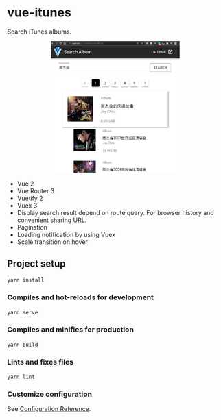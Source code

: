 # vue-itunes

Search iTunes albums.

<p align="center">
  <img src="screenshot/screenshot.png" width="300">
</p>

- Vue 2
- Vue Router 3
- Vuetify 2
- Vuex 3
- Display search result depend on route query. For browser history and convenient sharing URL.
- Pagination
- Loading notification by using Vuex
- Scale transition on hover

## Project setup

```shell
yarn install
```

### Compiles and hot-reloads for development

```shell
yarn serve
```

### Compiles and minifies for production

```shell
yarn build
```

### Lints and fixes files

```shell
yarn lint
```

### Customize configuration

See [Configuration Reference](https://cli.vuejs.org/config/).
